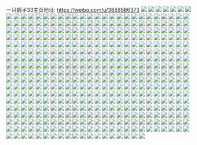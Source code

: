 一只鸽子33主页地址: https://weibo.com/u/3888586373 
![](https://wx4.sinaimg.cn/mw2000/e7c71e85ly1h91etwdc5lj21w42itkjl.jpg) 
![](https://wx4.sinaimg.cn/mw2000/e7c71e85ly1h91etyqx09j22892z0qv6.jpg) 
![](https://wx4.sinaimg.cn/mw2000/e7c71e85ly1h91evaxqwuj22c033z4qt.jpg) 
![](https://wx4.sinaimg.cn/mw2000/e7c71e85ly1h91evcq8mnj226g2wl4qq.jpg) 
![](https://wx4.sinaimg.cn/mw2000/e7c71e85ly1h91evee7buj226r2x0e82.jpg) 
![](https://wx4.sinaimg.cn/mw2000/e7c71e85ly1h91evipwy3j22c0340b2b.jpg) 
![](https://wx4.sinaimg.cn/mw2000/e7c71e85ly1h91evl5w5xj22c0340kjm.jpg) 
![](https://wx4.sinaimg.cn/mw2000/e7c71e85ly1h91etuhrmsj22c0340qv7.jpg) 
![](https://wx4.sinaimg.cn/mw2000/e7c71e85ly1h91evmwcm9j222r2vihdu.jpg) 
![](https://wx4.sinaimg.cn/mw2000/e7c71e85ly1h86qnsp3a5j22c02c0b2a.jpg) 
![](https://wx4.sinaimg.cn/mw2000/e7c71e85ly1h86qnnr2uzj227z27zhdv.jpg) 
![](https://wx4.sinaimg.cn/mw2000/e7c71e85ly1h86qnka8aoj22c02c07wi.jpg) 
![](https://wx4.sinaimg.cn/mw2000/e7c71e85ly1h86qnpl855j22c02c07wi.jpg) 
![](https://wx4.sinaimg.cn/mw2000/e7c71e85ly1h86qnr4500j22c02c0e82.jpg) 
![](https://wx4.sinaimg.cn/mw2000/e7c71e85ly1h86qnim8aej22c02c04qq.jpg) 
![](https://wx4.sinaimg.cn/mw2000/e7c71e85ly1h86qnu7m3kj22c02c0x6p.jpg) 
![](https://wx4.sinaimg.cn/mw2000/e7c71e85ly1h7rthnv4bkj22c0340kjm.jpg) 
![](https://wx4.sinaimg.cn/mw2000/e7c71e85ly1h789nrketij22802yo7wh.jpg) 
![](https://wx4.sinaimg.cn/mw2000/e7c71e85ly1h789nwge8sj22c03401kz.jpg) 
![](https://wx4.sinaimg.cn/mw2000/e7c71e85ly1h789nt4171j22c0340h4w.jpg) 
![](https://wx4.sinaimg.cn/mw2000/e7c71e85ly1h789nuz8iej22c03404qp.jpg) 
![](https://wx4.sinaimg.cn/mw2000/e7c71e85ly1h789nxu71bj21oe28inpd.jpg) 
![](https://wx4.sinaimg.cn/mw2000/e7c71e85ly1h789noengrj226y2x9x6q.jpg) 
![](https://wx4.sinaimg.cn/mw2000/e7c71e85ly1h789orj1u0j22802yonpg.jpg) 
![](https://wx4.sinaimg.cn/mw2000/e7c71e85ly1h789nzeqekj22c03404qr.jpg) 
![](https://wx4.sinaimg.cn/mw2000/e7c71e85ly1h789otamkhj21sc2ds7wi.jpg) 
![](https://wx4.sinaimg.cn/mw2000/e7c71e85ly1h6fqolqbukj21ut2h37wh.jpg) 
![](https://wx4.sinaimg.cn/mw2000/e7c71e85ly1h6fqoir14ij21u02g0x6r.jpg) 
![](https://wx4.sinaimg.cn/mw2000/e7c71e85ly1h6dzwma1xtj224y2ulkci.jpg) 
![](https://wx4.sinaimg.cn/mw2000/e7c71e85ly1h6dzwq9iyxj21v72i3npe.jpg) 
![](https://wx4.sinaimg.cn/mw2000/e7c71e85ly1h6dzwfgq5zj22c0340kjl.jpg) 
![](https://wx4.sinaimg.cn/mw2000/e7c71e85ly1h6dzwu9trej21vq2ibx6q.jpg) 
![](https://wx4.sinaimg.cn/mw2000/e7c71e85ly1h6b7565mw0j222b2ns7wj.jpg) 
![](https://wx4.sinaimg.cn/mw2000/e7c71e85ly1h6b75dehqoj22c0340npd.jpg) 
![](https://wx4.sinaimg.cn/mw2000/e7c71e85ly1h6b7524wnxj221u2ys4db.jpg) 
![](https://wx4.sinaimg.cn/mw2000/e7c71e85ly1h6b77k8bbjj21fu1x5hdt.jpg) 
![](https://wx4.sinaimg.cn/mw2000/e7c71e85ly1h6b77y87nqj228d3051ky.jpg) 
![](https://wx4.sinaimg.cn/mw2000/e7c71e85ly1h6b77ptlnzj224n2s4kjo.jpg) 
![](https://wx4.sinaimg.cn/mw2000/e7c71e85ly1h6b787270ej226j2v5b1i.jpg) 
![](https://wx4.sinaimg.cn/mw2000/e7c71e85ly1h6b7837zg3j225e2o1kjn.jpg) 
![](https://wx4.sinaimg.cn/mw2000/e7c71e85ly1h6b784uwisj221p2pjn93.jpg) 
![](https://wx4.sinaimg.cn/mw2000/e7c71e85ly1h66i4mcd6qj22c03404qs.jpg) 
![](https://wx4.sinaimg.cn/mw2000/e7c71e85ly1h66i4o5pjtj22c033zu0y.jpg) 
![](https://wx4.sinaimg.cn/mw2000/e7c71e85ly1h66i4pznw3j22c033zkjn.jpg) 
![](https://wx4.sinaimg.cn/mw2000/e7c71e85ly1h66i4rpdhxj22c0340qv6.jpg) 
![](https://wx4.sinaimg.cn/mw2000/e7c71e85ly1h66i4t5icfj22c0340tgq.jpg) 
![](https://wx4.sinaimg.cn/mw2000/e7c71e85ly1h66i4uoqzej22ae32vhdu.jpg) 
![](https://wx4.sinaimg.cn/mw2000/e7c71e85ly1h66i4wbl5pj22c03401l0.jpg) 
![](https://wx4.sinaimg.cn/mw2000/e7c71e85ly1h66i4xau8gj226s2x1qv6.jpg) 
![](https://wx4.sinaimg.cn/mw2000/e7c71e85ly1h66i4y902cj22c033zu0y.jpg) 
![](https://wx4.sinaimg.cn/mw2000/e7c71e85ly1h60oz9wupmj22802yox6q.jpg) 
![](https://wx4.sinaimg.cn/mw2000/e7c71e85ly1h60ozqpg3qj22c034018t.jpg) 
![](https://wx4.sinaimg.cn/mw2000/e7c71e85ly1h60p05l8cgj22c034016b.jpg) 
![](https://wx4.sinaimg.cn/mw2000/e7c71e85ly1h5ufeesg68j22c0340u0y.jpg) 
![](https://wx4.sinaimg.cn/mw2000/e7c71e85ly1h5ufeogw8kj22c03407wj.jpg) 
![](https://wx4.sinaimg.cn/mw2000/e7c71e85ly1h5ufeq261yj22c0340b2b.jpg) 
![](https://wx4.sinaimg.cn/mw2000/e7c71e85ly1h5ufere0vij22c0340qv5.jpg) 
![](https://wx4.sinaimg.cn/mw2000/e7c71e85ly1h5ufevhecvj22c0340e84.jpg) 
![](https://wx4.sinaimg.cn/mw2000/e7c71e85ly1h5ufetcepmj22592lr4qq.jpg) 
![](https://wx4.sinaimg.cn/mw2000/e7c71e85ly1h5ufewy6dtj22c03407wi.jpg) 
![](https://wx4.sinaimg.cn/mw2000/e7c71e85ly1h5lngokx4oj22c03404qt.jpg) 
![](https://wx4.sinaimg.cn/mw2000/e7c71e85ly1h5lngtf7xbj22c0340hdx.jpg) 
![](https://wx4.sinaimg.cn/mw2000/e7c71e85ly1h5lnguizpij23402c0hdt.jpg) 
![](https://wx4.sinaimg.cn/mw2000/e7c71e85ly1h5lnh9v1jtj22c03407wl.jpg) 
![](https://wx4.sinaimg.cn/mw2000/e7c71e85ly1h5lngvtbfcj22c03404qr.jpg) 
![](https://wx4.sinaimg.cn/mw2000/e7c71e85ly1h50k5tfbd7j20zk0zkgs2.jpg) 
![](https://wx4.sinaimg.cn/mw2000/e7c71e85ly1h50k5w0yopj20tu0tutda.jpg) 
![](https://wx4.sinaimg.cn/mw2000/e7c71e85ly1h50k5whxh7j20zk1be7en.jpg) 
![](https://wx4.sinaimg.cn/mw2000/e7c71e85ly1h50k5wxqmrj20wi138dpz.jpg) 
![](https://wx4.sinaimg.cn/mw2000/e7c71e85ly1h50k7f5qvrj226u2tunpe.jpg) 
![](https://wx4.sinaimg.cn/mw2000/e7c71e85ly1h50k5xaqiij20zk1be48u.jpg) 
![](https://wx4.sinaimg.cn/mw2000/e7c71e85ly1h4noffefdkj22c0340nph.jpg) 
![](https://wx4.sinaimg.cn/mw2000/e7c71e85ly1h4noeiic57j222e2rokjn.jpg) 
![](https://wx4.sinaimg.cn/mw2000/e7c71e85ly1h4noekieokj225h2r8qv7.jpg) 
![](https://wx4.sinaimg.cn/mw2000/e7c71e85ly1h42ywfydbzj23402c07wj.jpg) 
![](https://wx4.sinaimg.cn/mw2000/e7c71e85ly1h42ywgqjckj20u01hc493.jpg) 
![](https://wx4.sinaimg.cn/mw2000/e7c71e85ly1h3iipw7uk3j20u01hcnfn.jpg) 
![](https://wx4.sinaimg.cn/mw2000/e7c71e85ly1h35xji49mtj225v2y37wk.jpg) 
![](https://wx4.sinaimg.cn/mw2000/e7c71e85ly1h35xq9lvpvj22912wvnpf.jpg) 
![](https://wx4.sinaimg.cn/mw2000/e7c71e85ly1h35xsvmv78j20su16dk0c.jpg) 
![](https://wx4.sinaimg.cn/mw2000/e7c71e85ly1h35xq60i0oj22802yo7wk.jpg) 
![](https://wx4.sinaimg.cn/mw2000/e7c71e85ly1h30ocw4314j20wi1ych39.jpg) 
![](https://wx4.sinaimg.cn/mw2000/e7c71e85ly1h2v6xh5bdkj22802yo1l2.jpg) 
![](https://wx4.sinaimg.cn/mw2000/e7c71e85ly1h2v6zn2vv7j22c03401l3.jpg) 
![](https://wx4.sinaimg.cn/mw2000/e7c71e85ly1h2v71iprnuj22c0340b2e.jpg) 
![](https://wx4.sinaimg.cn/mw2000/e7c71e85ly1h2v72kk2zuj228o340qva.jpg) 
![](https://wx4.sinaimg.cn/mw2000/e7c71e85ly1h2v73oijguj22c0340qva.jpg) 
![](https://wx4.sinaimg.cn/mw2000/e7c71e85ly1h2v73u5evij23402c0npf.jpg) 
![](https://wx4.sinaimg.cn/mw2000/e7c71e85ly1h2parmb0i0j21o0280hdu.jpg) 
![](https://wx4.sinaimg.cn/mw2000/e7c71e85ly1h2cv8jgaj0j22c0340kjp.jpg) 
![](https://wx4.sinaimg.cn/mw2000/e7c71e85ly1h2cv8663j5j222x2v31ky.jpg) 
![](https://wx4.sinaimg.cn/mw2000/e7c71e85ly1h2cv83cn4hj22c03407wk.jpg) 
![](https://wx4.sinaimg.cn/mw2000/e7c71e85ly1h2cv8m8fhzj22c0340b2b.jpg) 
![](https://wx4.sinaimg.cn/mw2000/e7c71e85ly1h2cvme8il7j22c03407wl.jpg) 
![](https://wx4.sinaimg.cn/mw2000/e7c71e85ly1h2cvfx4ovcj22c0340kjn.jpg) 
![](https://wx4.sinaimg.cn/mw2000/e7c71e85ly1h24vdqwonrj216o1kwqv5.jpg) 
![](https://wx4.sinaimg.cn/mw2000/e7c71e85ly1h24vdw92efj226c2whu12.jpg) 
![](https://wx4.sinaimg.cn/mw2000/e7c71e85ly1h24vdom5gxj21s72cme83.jpg) 
![](https://wx4.sinaimg.cn/mw2000/e7c71e85ly1h1m4hp3i7vj20u0140ad7.jpg) 
![](https://wx4.sinaimg.cn/mw2000/e7c71e85ly1h1m4ifnmubj22c0340hdv.jpg) 
![](https://wx4.sinaimg.cn/mw2000/e7c71e85ly1h1d8650a9aj21bs1qce81.jpg) 
![](https://wx4.sinaimg.cn/mw2000/e7c71e85ly1h1d865i8pgj219x1lnb29.jpg) 
![](https://wx4.sinaimg.cn/mw2000/e7c71e85ly1h124f7pvktj22802yox6r.jpg) 
![](https://wx4.sinaimg.cn/mw2000/e7c71e85ly1h124fxwhzej20mi0u0aiw.jpg) 
![](https://wx4.sinaimg.cn/mw2000/e7c71e85ly1h124i1ekqgj20mi0u0agf.jpg) 
![](https://wx4.sinaimg.cn/mw2000/e7c71e85ly1h124eaowjgj22c02c07wi.jpg) 
![](https://wx4.sinaimg.cn/mw2000/e7c71e85ly1h124egceo3j22c0340kjo.jpg) 
![](https://wx4.sinaimg.cn/mw2000/e7c71e85ly1h124exp2vaj22c0300qv7.jpg) 
![](https://wx4.sinaimg.cn/mw2000/e7c71e85ly1h124f2wci8j22c0340u0z.jpg) 
![](https://wx4.sinaimg.cn/mw2000/e7c71e85ly1h124emkadhj22c0340hdw.jpg) 
![](https://wx4.sinaimg.cn/mw2000/e7c71e85ly1h124fyxeodj20u00u07gw.jpg) 
![](https://wx4.sinaimg.cn/mw2000/e7c71e85ly1h124f0aerij23402c0b2c.jpg) 
![](https://wx4.sinaimg.cn/mw2000/e7c71e85ly1h124erqon5j22c0340u0y.jpg) 
![](https://wx4.sinaimg.cn/mw2000/e7c71e85ly1h124j50t7vj20mi0u04fj.jpg) 
![](https://wx4.sinaimg.cn/mw2000/e7c71e85ly1h08ogdfu2sj21zy2kpkjm.jpg) 
![](https://wx4.sinaimg.cn/mw2000/e7c71e85ly1h08ogpsl90j22c03407wj.jpg) 
![](https://wx4.sinaimg.cn/mw2000/e7c71e85ly1h08ogkdxwqj223l2prhdv.jpg) 
![](https://wx4.sinaimg.cn/mw2000/e7c71e85ly1gzvopsd2emj21yi2sib2c.jpg) 
![](https://wx4.sinaimg.cn/mw2000/e7c71e85ly1gzvoqd5iuij22802yo4qt.jpg) 
![](https://wx4.sinaimg.cn/mw2000/e7c71e85ly1gxq128g2hhj22c0340e85.jpg) 
![](https://wx4.sinaimg.cn/mw2000/e7c71e85ly1gxq12bwfm6j22c0340e86.jpg) 
![](https://wx4.sinaimg.cn/mw2000/e7c71e85ly1gxq12kar1hj22c0340u11.jpg) 
![](https://wx4.sinaimg.cn/mw2000/e7c71e85ly1gxq11yajnqj22c0340e86.jpg) 
![](https://wx4.sinaimg.cn/mw2000/e7c71e85ly1gxq1217kizj22c0340kjo.jpg) 
![](https://wx4.sinaimg.cn/mw2000/e7c71e85ly1gxq125oasoj22c0340x6u.jpg) 
![](https://wx4.sinaimg.cn/mw2000/e7c71e85ly1gxq11uhbz0j22c0340u0y.jpg) 
![](https://wx4.sinaimg.cn/mw2000/e7c71e85ly1gwnyfm0goqj22802yonpf.jpg) 
![](https://wx4.sinaimg.cn/mw2000/e7c71e85ly1gwnygamz02j22802yoqv7.jpg) 
![](https://wx4.sinaimg.cn/mw2000/e7c71e85ly1gwny9ldg2ej22c0340kjm.jpg) 
![](https://wx4.sinaimg.cn/mw2000/e7c71e85ly1gwny9s54drj22c0340qv6.jpg) 
![](https://wx4.sinaimg.cn/mw2000/e7c71e85ly1gwny9uctzoj20uk0ukn7d.jpg) 
![](https://wx4.sinaimg.cn/mw2000/e7c71e85ly1gwny9whoa1j20ui0ui7e6.jpg) 
![](https://wx4.sinaimg.cn/mw2000/e7c71e85ly1gwnyidggn3j22c03401kz.jpg) 
![](https://wx4.sinaimg.cn/mw2000/e7c71e85ly1gwnybcs37sj20u01fa1dr.jpg) 
![](https://wx4.sinaimg.cn/mw2000/e7c71e85ly1gwnyiehjcnj20zk0zk7ec.jpg) 
![](https://wx4.sinaimg.cn/mw2000/004fa6X3ly1gvqkb1islnj60u018w13n02.jpg) 
![](https://wx4.sinaimg.cn/mw2000/004fa6X3ly1gvqkb2l2ldj60u018wtj502.jpg) 
![](https://wx4.sinaimg.cn/mw2000/e7c71e85ly1gpcf8qfvafj21ho1zkkjq.jpg) 
![](https://wx4.sinaimg.cn/mw2000/e7c71e85ly1gpcf8zxt5uj21ho1zkhdy.jpg) 
![](https://wx4.sinaimg.cn/mw2000/e7c71e85ly1gpcf9aqut0j21ho1zke86.jpg) 
![](https://wx4.sinaimg.cn/mw2000/e7c71e85ly1gpcf9oy8zwj21ho1zkx6u.jpg) 
![](https://wx4.sinaimg.cn/mw2000/e7c71e85ly1gn3t8jrx2tj21ho1zke85.jpg) 
![](https://wx4.sinaimg.cn/mw2000/e7c71e85ly1gmwsc1deraj21ho1zke86.jpg) 
![](https://wx4.sinaimg.cn/mw2000/e7c71e85ly1gmwsimzufrj22c02c0ngs.jpg) 
![](https://wx4.sinaimg.cn/mw2000/e7c71e85ly1gmwsiogyfhj22c02c01kx.jpg) 
![](https://wx4.sinaimg.cn/mw2000/e7c71e85ly1gmwsipt78lj20ug14dqi2.jpg) 
![](https://wx4.sinaimg.cn/mw2000/e7c71e85ly1gmwsiqcybdj20zk1bf144.jpg) 
![](https://wx4.sinaimg.cn/mw2000/e7c71e85ly1gmwsiruizhj22c0340kjl.jpg) 
![](https://wx4.sinaimg.cn/mw2000/e7c71e85ly1gmwsjfsx4tj22c0340x6r.jpg) 
![](https://wx4.sinaimg.cn/mw2000/e7c71e85ly1gmwsjj9c8gj22c03407wi.jpg) 
![](https://wx4.sinaimg.cn/mw2000/e7c71e85ly1gmwsjmd1itj21ho1zkb2d.jpg) 
![](https://wx4.sinaimg.cn/mw2000/e7c71e85ly1gmhjuwgu6tj21hn1zkb2d.jpg) 
![](https://wx4.sinaimg.cn/mw2000/e7c71e85ly1gmhjuv6ljij21ho1zke85.jpg) 
![](https://wx4.sinaimg.cn/mw2000/e7c71e85ly1gmhjut4genj21hn1zkx6t.jpg) 
![](https://wx4.sinaimg.cn/mw2000/e7c71e85ly1gmhjuxu4a1j21hn1zku10.jpg) 
![](https://wx4.sinaimg.cn/mw2000/e7c71e85ly1gmhjwd5p8zj22c0340kjm.jpg) 
![](https://wx4.sinaimg.cn/mw2000/e7c71e85ly1gmhjyp9b69j21be1vbb2d.jpg) 
![](https://wx4.sinaimg.cn/mw2000/e7c71e85ly1gm7up8vhtwj21ho1zkkjp.jpg) 
![](https://wx4.sinaimg.cn/mw2000/e7c71e85ly1gm7upb3gckj22c0340npd.jpg) 
![](https://wx4.sinaimg.cn/mw2000/e7c71e85ly1gm4q13zq88j22802yoe84.jpg) 
![](https://wx4.sinaimg.cn/mw2000/e7c71e85ly1gm020jj5fxj21zk1zkhdx.jpg) 
![](https://wx4.sinaimg.cn/mw2000/e7c71e85ly1gm020mcf19j21zk1zikjp.jpg) 
![](https://wx4.sinaimg.cn/mw2000/e7c71e85gy1gk7g2ep8vuj21ho1zk7wm.jpg) 
![](https://wx4.sinaimg.cn/mw2000/e7c71e85gy1gk7g2aa89bj23402c0kjm.jpg) 
![](https://wx4.sinaimg.cn/mw2000/e7c71e85gy1gk7g2qjyqkj21hn1zkx6s.jpg) 
![](https://wx4.sinaimg.cn/mw2000/e7c71e85gy1gk7g3fifukj22c03407wj.jpg) 
![](https://wx4.sinaimg.cn/mw2000/e7c71e85gy1gk7g2vno1fj22802yohdx.jpg) 
![](https://wx4.sinaimg.cn/mw2000/e7c71e85gy1gk7g3wdznxj22c0340qv5.jpg) 
![](https://wx4.sinaimg.cn/mw2000/e7c71e85ly1gjefjozccrj22c0340qv6.jpg) 
![](https://wx4.sinaimg.cn/mw2000/e7c71e85ly1gjefjirr4tj22c0340u0y.jpg) 
![](https://wx4.sinaimg.cn/mw2000/e7c71e85ly1gjefjqf1xtj224s2ue7wi.jpg) 
![](https://wx4.sinaimg.cn/mw2000/e7c71e85ly1gjefjmnmwej22c0340hdu.jpg) 
![](https://wx4.sinaimg.cn/mw2000/e7c71e85ly1gjefjl2nmpj22c0340npf.jpg) 
![](https://wx4.sinaimg.cn/mw2000/e7c71e85ly1gjefmd7xhqj22642w6npd.jpg) 
![](https://wx4.sinaimg.cn/mw2000/e7c71e85ly1gjdr6kx6l9j21zu2ns4qt.jpg) 
![](https://wx4.sinaimg.cn/mw2000/e7c71e85ly1gjdr70ldjvj21y52k47wk.jpg) 
![](https://wx4.sinaimg.cn/mw2000/e7c71e85ly1gihbyugqi0j21s02dcqv5.jpg) 
![](https://wx4.sinaimg.cn/mw2000/e7c71e85ly1gihbyr2gn2j22c031gnpg.jpg) 
![](https://wx4.sinaimg.cn/mw2000/e7c71e85ly1gihbytgw77j21ki23chdt.jpg) 
![](https://wx4.sinaimg.cn/mw2000/e7c71e85ly1gihbyxaqwmj22c02c0e82.jpg) 
![](https://wx4.sinaimg.cn/mw2000/e7c71e85ly1gihbz0kqjrj22c02c07wj.jpg) 
![](https://wx4.sinaimg.cn/mw2000/e7c71e85ly1gihbyp00rpj21s02dcnpd.jpg) 
![](https://wx4.sinaimg.cn/mw2000/e7c71e85ly1gihbyny49yj216o1ku4qp.jpg) 
![](https://wx4.sinaimg.cn/mw2000/e7c71e85ly1gihbyvx0nyj21s02dcqv6.jpg) 
![](https://wx4.sinaimg.cn/mw2000/e7c71e85ly1gihbymq8gtj21s02dcu0x.jpg) 
![](https://wx4.sinaimg.cn/mw2000/e7c71e85ly1ghxjkg13clj22802yob2d.jpg) 
![](https://wx4.sinaimg.cn/mw2000/e7c71e85ly1ghxjkkj4p0j22802you11.jpg) 
![](https://wx4.sinaimg.cn/mw2000/e7c71e85ly1ghqdge14g3j20u00u07wh.jpg) 
![](https://wx4.sinaimg.cn/mw2000/e7c71e85ly1ghqdhvwxb4j21f51ms1kx.jpg) 
![](https://wx4.sinaimg.cn/mw2000/e7c71e85ly1ghqdfzyulsj20mi0miaw6.jpg) 
![](https://wx4.sinaimg.cn/mw2000/e7c71e85ly1ghqdgmj7wfj20mi0mindq.jpg) 
![](https://wx4.sinaimg.cn/mw2000/e7c71e85ly1ghqdgtdeggj20mi0mi4gn.jpg) 
![](https://wx4.sinaimg.cn/mw2000/e7c71e85ly1ghqdh55rxlj20mi0u07t0.jpg) 
![](https://wx4.sinaimg.cn/mw2000/e7c71e85ly1gh07vvs0lvj21s02dcnpe.jpg) 
![](https://wx4.sinaimg.cn/mw2000/e7c71e85ly1gh07w22d2yj22c03407wi.jpg) 
![](https://wx4.sinaimg.cn/mw2000/e7c71e85ly1gh07vxw4wxj21s02dce83.jpg) 
![](https://wx4.sinaimg.cn/mw2000/e7c71e85ly1gh07vt4sssj216o1kuu0x.jpg) 
![](https://wx4.sinaimg.cn/mw2000/e7c71e85ly1gh07vzzvcbj21s02dcx6q.jpg) 
![](https://wx4.sinaimg.cn/mw2000/e7c71e85ly1gh07y3m717j23402c0kjl.jpg) 
![](https://wx4.sinaimg.cn/mw2000/e7c71e85ly1ggyznh7b9wj20u01407am.jpg) 
![](https://wx4.sinaimg.cn/mw2000/e7c71e85ly1ggyzo7r06sj23402c0b2c.jpg) 
![](https://wx4.sinaimg.cn/mw2000/e7c71e85ly1ggyzoxn4n1j21s02dcx6p.jpg) 
![](https://wx4.sinaimg.cn/mw2000/e7c71e85ly1ggyzp6um7aj216o1kukjl.jpg) 
![](https://wx4.sinaimg.cn/mw2000/e7c71e85ly1ggyzpbmw12j20v90pagv3.jpg) 
![](https://wx4.sinaimg.cn/mw2000/e7c71e85ly1ggyzomwov5j22dc1s0kjl.jpg) 
![](https://wx4.sinaimg.cn/mw2000/e7c71e85ly1ggyzpkx320j216o1ku7wh.jpg) 
![](https://wx4.sinaimg.cn/mw2000/e7c71e85ly1ggyzpz2aegj21s02dc7wh.jpg) 
![](https://wx4.sinaimg.cn/mw2000/e7c71e85ly1ggyzq24asaj20th0zkjzp.jpg) 
![](https://wx4.sinaimg.cn/mw2000/e7c71e85ly1ggyznf0mqyj20v90oh0ye.jpg) 
![](https://wx4.sinaimg.cn/mw2000/e7c71e85ly1gfz04dpky2j22802yohdw.jpg) 
![](https://wx4.sinaimg.cn/mw2000/e7c71e85ly1gfn7cevuywj22c03407wj.jpg) 
![](https://wx4.sinaimg.cn/mw2000/e7c71e85ly1gfn7cw89wmj22bc3344qs.jpg) 
![](https://wx4.sinaimg.cn/mw2000/e7c71e85ly1gfn7d7zvdrj22c03404qs.jpg) 
![](https://wx4.sinaimg.cn/mw2000/e7c71e85ly1gfn7cp09avj22yo280kjp.jpg) 
![](https://wx4.sinaimg.cn/mw2000/e7c71e85ly1gfn7d0ucemj22bc3347wi.jpg) 
![](https://wx4.sinaimg.cn/mw2000/e7c71e85ly1gfn7deqg0tj22c0340kjn.jpg) 
![](https://wx4.sinaimg.cn/mw2000/e7c71e85ly1gfn7dl72d0j22c02c07wj.jpg) 
![](https://wx4.sinaimg.cn/mw2000/e7c71e85ly1gfn7drlxbpj229v29v4qq.jpg) 
![](https://wx4.sinaimg.cn/mw2000/e7c71e85ly1gfn7e2vokij22c0340e85.jpg) 
![](https://wx4.sinaimg.cn/mw2000/e7c71e85ly1gfn7e6bqirj22c0340qv5.jpg) 
![](https://wx4.sinaimg.cn/mw2000/e7c71e85gy1gfjruxsrehj22c0340npg.jpg) 
![](https://wx4.sinaimg.cn/mw2000/e7c71e85gy1gfjrwl12ubj20v80tnwqj.jpg) 
![](https://wx4.sinaimg.cn/mw2000/e7c71e85gy1gfjrwwyqv1j23402c0kjn.jpg) 
![](https://wx4.sinaimg.cn/mw2000/e7c71e85gy1gfjrv5km3xj216o1ku7wi.jpg) 
![](https://wx4.sinaimg.cn/mw2000/e7c71e85gy1gfjrxof1avj22c03401kz.jpg) 
![](https://wx4.sinaimg.cn/mw2000/e7c71e85gy1gfjrw7lal8j22c03401kz.jpg) 
![](https://wx4.sinaimg.cn/mw2000/e7c71e85gy1gfjrv1eab1j21zp2lwx6p.jpg) 
![](https://wx4.sinaimg.cn/mw2000/e7c71e85gy1gfjrvenzk8j231226ghdx.jpg) 
![](https://wx4.sinaimg.cn/mw2000/e7c71e85gy1gfjrwhspa0j22c0340hdx.jpg) 
![](https://wx4.sinaimg.cn/mw2000/e7c71e85gy1gfjrwqtwybj22782k0b2b.jpg) 
![](https://wx4.sinaimg.cn/mw2000/e7c71e85gy1gfjrws7581j20v80m8n8d.jpg) 
![](https://wx4.sinaimg.cn/mw2000/e7c71e85gy1gfjrx89ovhj23402c04qq.jpg) 
![](https://wx4.sinaimg.cn/mw2000/e7c71e85gy1gfir39hcktj216o1kub29.jpg) 
![](https://wx4.sinaimg.cn/mw2000/e7c71e85gy1gfir3z4h3kj22c0340qv9.jpg) 
![](https://wx4.sinaimg.cn/mw2000/e7c71e85gy1gfir41h0uvj216o1kunpd.jpg) 
![](https://wx4.sinaimg.cn/mw2000/e7c71e85gy1gfir59pm7ej23402c0e86.jpg) 
![](https://wx4.sinaimg.cn/mw2000/e7c71e85gy1gfir458cpmj22802yo7wk.jpg) 
![](https://wx4.sinaimg.cn/mw2000/e7c71e85gy1gfir42pbe2j21o01o0b29.jpg) 
![](https://wx4.sinaimg.cn/mw2000/e7c71e85gy1gfir35oqihj22c0340hdu.jpg) 
![](https://wx4.sinaimg.cn/mw2000/e7c71e85gy1gfir4dv0uzj22bc3347wi.jpg) 
![](https://wx4.sinaimg.cn/mw2000/e7c71e85gy1gfir5oo6t4j22482tmnpe.jpg) 
![](https://wx4.sinaimg.cn/mw2000/e7c71e85gy1gfir4vewz5j22c0340x6s.jpg) 
![](https://wx4.sinaimg.cn/mw2000/e7c71e85ly1gfc22litu0j22da28ghdu.jpg) 
![](https://wx4.sinaimg.cn/mw2000/e7c71e85ly1gfc22r0kdqj22c02c07wi.jpg) 
![](https://wx4.sinaimg.cn/mw2000/e7c71e85ly1gfc22pvyqpj22c0340u0z.jpg) 
![](https://wx4.sinaimg.cn/mw2000/e7c71e85ly1gf1dweisx9j22c02c0e82.jpg) 
![](https://wx4.sinaimg.cn/mw2000/e7c71e85ly1gf1eavfxs9j22c0340e83.jpg) 
![](https://wx4.sinaimg.cn/mw2000/e7c71e85ly1gf1ebyyykqj22a82a87wj.jpg) 
![](https://wx4.sinaimg.cn/mw2000/e7c71e85ly1gf1e2pyu4fj23402c0kjl.jpg) 
![](https://wx4.sinaimg.cn/mw2000/e7c71e85ly1gf1dwczbezj22c02c07wj.jpg) 
![](https://wx4.sinaimg.cn/mw2000/e7c71e85ly1gf1e2ljopyj23402c0dn6.jpg) 
![](https://wx4.sinaimg.cn/mw2000/e7c71e85ly1gej4afmrw6j20rs15oaxl.jpg) 
![](https://wx4.sinaimg.cn/mw2000/e7c71e85ly1gej4arufhsj22yo280nps.jpg) 
![](https://wx4.sinaimg.cn/mw2000/e7c71e85ly1gej4ae682aj20rs15d1kx.jpg) 
![](https://wx4.sinaimg.cn/mw2000/e7c71e85ly1gej4b31ajlj22yo280qvi.jpg) 
![](https://wx4.sinaimg.cn/mw2000/e7c71e85ly1gej4agv42jj20rs15o1kx.jpg) 
![](https://wx4.sinaimg.cn/mw2000/e7c71e85ly1gej4b5lkdej23402c01ky.jpg) 
![](https://wx4.sinaimg.cn/mw2000/e7c71e85ly1ge8cyh1nlfj22yo2804qt.jpg) 
![](https://wx4.sinaimg.cn/mw2000/e7c71e85ly1ge8cykzcdtj22c0340b2b.jpg) 
![](https://wx4.sinaimg.cn/mw2000/e7c71e85ly1ge8cyyc47wj22hs23ke82.jpg) 
![](https://wx4.sinaimg.cn/mw2000/e7c71e85ly1ge8cynj3jaj22ui29xkjs.jpg) 
![](https://wx4.sinaimg.cn/mw2000/e7c71e85ly1ge8cyp9ojxj23402c0x6r.jpg) 
![](https://wx4.sinaimg.cn/mw2000/e7c71e85ly1ge8cyezjp4j22tb25sx6v.jpg) 
![](https://wx4.sinaimg.cn/mw2000/e7c71e85ly1gdz6pt0l8uj22c02um4qt.jpg) 
![](https://wx4.sinaimg.cn/mw2000/e7c71e85ly1gdz6phw2yhj23402c0qv8.jpg) 
![](https://wx4.sinaimg.cn/mw2000/e7c71e85ly1gdz6qp1jucj22893407wj.jpg) 
![](https://wx4.sinaimg.cn/mw2000/e7c71e85ly1gdz6pvw6djj22ar2eyu0s.jpg) 
![](https://wx4.sinaimg.cn/mw2000/e7c71e85ly1gdz6q91b93j22yo2807wl.jpg) 
![](https://wx4.sinaimg.cn/mw2000/e7c71e85ly1gdz6pz7leuj225a25ahdt.jpg) 
![](https://wx4.sinaimg.cn/mw2000/e7c71e85ly1gdz6qedgfhj223a29hb29.jpg) 
![](https://wx4.sinaimg.cn/mw2000/e7c71e85ly1gdz6qcdgt6j22c02jpnpd.jpg) 
![](https://wx4.sinaimg.cn/mw2000/e7c71e85ly1gdz6qigdbyj225e2f9e82.jpg) 
![](https://wx4.sinaimg.cn/mw2000/e7c71e85ly1gdvz03rmcxj20v90um7m1.jpg) 
![](https://wx4.sinaimg.cn/mw2000/e7c71e85ly1gdvz04tolcj216o1kuqv5.jpg) 
![](https://wx4.sinaimg.cn/mw2000/e7c71e85ly1gdvz05b5kqj20v90utdxe.jpg) 
![](https://wx4.sinaimg.cn/mw2000/e7c71e85ly1gdkgcrakdjj22221hjx6p.jpg) 
![](https://wx4.sinaimg.cn/mw2000/e7c71e85ly1gdkgcjdowdj22kh1tjkjl.jpg) 
![](https://wx4.sinaimg.cn/mw2000/e7c71e85ly1gdd7bcxyujj22wr26k1l0.jpg) 
![](https://wx4.sinaimg.cn/mw2000/e7c71e85ly1gdd7bjbvgcj22yo280qvk.jpg) 
![](https://wx4.sinaimg.cn/mw2000/e7c71e85ly1gdd7beyqytj22wt26lqv7.jpg) 
![](https://wx4.sinaimg.cn/mw2000/e7c71e85ly1gdd7bnxeb0j22yo2807wx.jpg) 
![](https://wx4.sinaimg.cn/mw2000/e7c71e85ly1gd9xm10h7fj216o1ku7wh.jpg) 
![](https://wx4.sinaimg.cn/mw2000/e7c71e85ly1gd2tbdi1stj22c03404qr.jpg) 
![](https://wx4.sinaimg.cn/mw2000/e7c71e85ly1gd2tbo8w4ij22c0340npf.jpg) 
![](https://wx4.sinaimg.cn/mw2000/e7c71e85ly1gd2tb5xz7vj22c0340e87.jpg) 
![](https://wx4.sinaimg.cn/mw2000/e7c71e85ly1gd2tba5iq3j22c03407wk.jpg) 
![](https://wx4.sinaimg.cn/mw2000/e7c71e85ly1gc6gaywwcxj22c0340qv5.jpg) 
![](https://wx4.sinaimg.cn/mw2000/e7c71e85ly1gc6gb18034j22c0340qv5.jpg) 
![](https://wx4.sinaimg.cn/mw2000/e7c71e85ly1gburwbx5xej22yo280nph.jpg) 
![](https://wx4.sinaimg.cn/mw2000/e7c71e85ly1gburvxksiaj22yo280kjp.jpg) 
![](https://wx4.sinaimg.cn/mw2000/e7c71e85ly1gbhtpw582nj229x229qv6.jpg) 
![](https://wx4.sinaimg.cn/mw2000/e7c71e85ly1gbhtpxore2j22c0340qv6.jpg) 
![](https://wx4.sinaimg.cn/mw2000/e7c71e85ly1gbcbtg0osej22c0340npd.jpg) 
![](https://wx4.sinaimg.cn/mw2000/e7c71e85ly1gb8yyvfn0dj22c0340x6q.jpg) 
![](https://wx4.sinaimg.cn/mw2000/e7c71e85ly1gb8yytibmtj22c03401kz.jpg) 
![](https://wx4.sinaimg.cn/mw2000/e7c71e85ly1gaft4613nyj22yo280qv9.jpg) 
![](https://wx4.sinaimg.cn/mw2000/e7c71e85ly1gaft47pjl9j22yo280nph.jpg) 
![](https://wx4.sinaimg.cn/mw2000/e7c71e85ly1ga8nv370pzj22802yo7wl.jpg) 
![](https://wx4.sinaimg.cn/mw2000/e7c71e85ly1ga8nvahmixj22r52801l0.jpg) 
![](https://wx4.sinaimg.cn/mw2000/e7c71e85ly1g9yqisbk3zj20zn0zkhdt.jpg) 
![](https://wx4.sinaimg.cn/mw2000/e7c71e85ly1g9yqjrozd8j20zn0zkkjl.jpg) 
![](https://wx4.sinaimg.cn/mw2000/e7c71e85ly1g9qshxhx5jj22c03407wi.jpg) 
![](https://wx4.sinaimg.cn/mw2000/e7c71e85ly1g9qsi7cknrj22c03407wi.jpg) 
![](https://wx4.sinaimg.cn/mw2000/e7c71e85ly1g9pebc6hczj23402c0qv6.jpg) 
![](https://wx4.sinaimg.cn/mw2000/e7c71e85ly1g9pebafgknj23402c0kjm.jpg) 
![](https://wx4.sinaimg.cn/mw2000/e7c71e85ly1g9gc18cngfj22ds1scx6p.jpg) 
![](https://wx4.sinaimg.cn/mw2000/e7c71e85ly1g9gc1jxsdfj22a61scu0x.jpg) 
![](https://wx4.sinaimg.cn/mw2000/e7c71e85ly1g97xz8duh0j23402c01kz.jpg) 
![](https://wx4.sinaimg.cn/mw2000/e7c71e85ly1g97xzxdscuj22yo1o07wk.jpg) 
![](https://wx4.sinaimg.cn/mw2000/e7c71e85ly1g97xzalow0j20u00u0e81.jpg) 
![](https://wx4.sinaimg.cn/mw2000/e7c71e85ly1g97xzr6r02j22802801l1.jpg) 
![](https://wx4.sinaimg.cn/mw2000/e7c71e85ly1g97xzj3934j21ho1zk1l2.jpg) 
![](https://wx4.sinaimg.cn/mw2000/e7c71e85ly1g97y06snvjj22yo2bau11.jpg) 
![](https://wx4.sinaimg.cn/mw2000/e7c71e85ly1g8szxyel1hj22c03401ky.jpg) 
![](https://wx4.sinaimg.cn/mw2000/e7c71e85ly1g8szxpvnhvj20sg0sgn18.jpg) 
![](https://wx4.sinaimg.cn/mw2000/e7c71e85ly1g8szz2gfiej22c0340u0x.jpg) 
![](https://wx4.sinaimg.cn/mw2000/e7c71e85ly1g80csgfynvj20s00s0qqp.jpg) 
![](https://wx4.sinaimg.cn/mw2000/e7c71e85ly1g80crz9rv4j22c02c0b29.jpg) 
![](https://wx4.sinaimg.cn/mw2000/e7c71e85ly1g80cs8012dj20u00u04qp.jpg) 
![](https://wx4.sinaimg.cn/mw2000/e7c71e85ly1g7hxnfo4sgj22c0340npd.jpg) 
![](https://wx4.sinaimg.cn/mw2000/e7c71e85ly1g7hxpd95vdj22c02c0trk.jpg) 
![](https://wx4.sinaimg.cn/mw2000/e7c71e85ly1g7hxnsl0gyj22c0340qv5.jpg) 
![](https://wx4.sinaimg.cn/mw2000/e7c71e85ly1g7hxoc9f65j22c02c0u0y.jpg) 
![](https://wx4.sinaimg.cn/mw2000/e7c71e85ly1g7hxp7n0inj22yo281npg.jpg) 
![](https://wx4.sinaimg.cn/mw2000/e7c71e85ly1g7hxplice1j22c02c0qnd.jpg) 
![](https://wx4.sinaimg.cn/mw2000/e7c71e85ly1g76xyevxpvj2223223kjl.jpg) 
![](https://wx4.sinaimg.cn/mw2000/e7c71e85ly1g76xybteg3j20jb0jbk38.jpg) 
![](https://wx4.sinaimg.cn/mw2000/e7c71e85ly1g76xy97fzej20u00u0te1.jpg) 
![](https://wx4.sinaimg.cn/mw2000/e7c71e85ly1g76xya1sdmj20m80m842f.jpg) 
![](https://wx4.sinaimg.cn/mw2000/e7c71e85ly1g76xzmmb9oj20tz0tzn9t.jpg) 
![](https://wx4.sinaimg.cn/mw2000/e7c71e85ly1g76xyfg13xj20m80gomyy.jpg) 
![](https://wx4.sinaimg.cn/mw2000/e7c71e85ly1g76xyh5jwcj20su0xaae2.jpg) 
![](https://wx4.sinaimg.cn/mw2000/e7c71e85ly1g76xy88fb8j20rk0rktre.jpg) 
![](https://wx4.sinaimg.cn/mw2000/e7c71e85ly1g76xyaig68j20u00u0qbr.jpg) 
![](https://wx4.sinaimg.cn/mw2000/e7c71e85ly1g66zmhjsukj21w92q0b2b.jpg) 
![](https://wx4.sinaimg.cn/mw2000/e7c71e85ly1g66zn99h8oj20u0126b29.jpg) 
![](https://wx4.sinaimg.cn/mw2000/e7c71e85ly1g4291qb209j218i1pbb2b.jpg) 
![](https://wx4.sinaimg.cn/mw2000/e7c71e85ly1g4291p0yxpj214v14vh1o.jpg) 
![](https://wx4.sinaimg.cn/mw2000/e7c71e85ly1g4291voekcj21cc1sgu0z.jpg) 
![](https://wx4.sinaimg.cn/mw2000/e7c71e85ly1g4291sbvb2j21cg1sg1l0.jpg) 
![](https://wx4.sinaimg.cn/mw2000/e7c71e85ly1g3rrf8oarcj21sg2dre81.jpg) 
![](https://wx4.sinaimg.cn/mw2000/e7c71e85ly1g3rrf6ldklj21sg2cghdt.jpg) 
![](https://wx4.sinaimg.cn/mw2000/e7c71e85ly1g3f4c715maj22c02c0u0x.jpg) 
![](https://wx4.sinaimg.cn/mw2000/e7c71e85ly1g3f4cadfwzj22c02c0u0x.jpg) 
![](https://wx4.sinaimg.cn/mw2000/e7c71e85ly1g3f4ccdbe7j23402c0kiz.jpg) 
![](https://wx4.sinaimg.cn/mw2000/e7c71e85ly1g3f4cexqxsj22c02c0aqw.jpg) 
![](https://wx4.sinaimg.cn/mw2000/e7c71e85ly1g3f4cmh6k2j22c0340x6r.jpg) 
![](https://wx4.sinaimg.cn/mw2000/e7c71e85ly1g3f4chejkwj23402c0npd.jpg) 
![](https://wx4.sinaimg.cn/mw2000/e7c71e85ly1g3f4c07jp8j21400u042c.jpg) 
![](https://wx4.sinaimg.cn/mw2000/e7c71e85ly1g3f4d6kisnj23402c07wi.jpg) 
![](https://wx4.sinaimg.cn/mw2000/e7c71e85ly1g3f4ddippbj23402c0kjl.jpg) 
![](https://wx4.sinaimg.cn/mw2000/e7c71e85ly1g3dmrdi81jj23402c0x6t.jpg) 
![](https://wx4.sinaimg.cn/mw2000/e7c71e85ly1g3dmqd2d0uj233y2fpx6r.jpg) 
![](https://wx4.sinaimg.cn/mw2000/e7c71e85ly1g3dmw70x74j23402c0npg.jpg) 
![](https://wx4.sinaimg.cn/mw2000/e7c71e85ly1g3dmwdhlenj22a72a77wk.jpg) 
![](https://wx4.sinaimg.cn/mw2000/e7c71e85ly1g2myunedvyj20v90poaxr.jpg) 
![](https://wx4.sinaimg.cn/mw2000/e7c71e85ly1g2myv9u56oj22c02c0kjm.jpg) 
![](https://wx4.sinaimg.cn/mw2000/e7c71e85ly1g2myvbe0dbj22c02c0qv6.jpg) 
![](https://wx4.sinaimg.cn/mw2000/e7c71e85ly1g2myvdteenj23402c0qv9.jpg) 
![](https://wx4.sinaimg.cn/mw2000/e7c71e85ly1g2mywc1uy7j23402c01l3.jpg) 
![](https://wx4.sinaimg.cn/mw2000/e7c71e85ly1g2myyj8upij22c02c01l2.jpg) 
![](https://wx4.sinaimg.cn/mw2000/e7c71e85ly1g2myxje4lnj22c02c0hdv.jpg) 
![](https://wx4.sinaimg.cn/mw2000/e7c71e85ly1g2myycc11pj227u1o0hdu.jpg) 
![](https://wx4.sinaimg.cn/mw2000/e7c71e85ly1g2myyohdhfj22c02c0npg.jpg) 
![](https://wx4.sinaimg.cn/mw2000/e7c71e85ly1g2jqu58krnj21cg1sgqv7.jpg) 
![](https://wx4.sinaimg.cn/mw2000/e7c71e85ly1g2jqu7retnj21cg1sgnpf.jpg) 
![](https://wx4.sinaimg.cn/mw2000/e7c71e85ly1g2f0qk9aqrj21sg1sg7wm.jpg) 
![](https://wx4.sinaimg.cn/mw2000/e7c71e85ly1g2f0qlmwqzj21sg1cghdv.jpg) 
![](https://wx4.sinaimg.cn/mw2000/e7c71e85ly1g2f0qnbjgij21o01o0x6u.jpg) 
![](https://wx4.sinaimg.cn/mw2000/e7c71e85ly1g2f0qnzzblj23402c04qp.jpg) 
![](https://wx4.sinaimg.cn/mw2000/e7c71e85ly1fyieh5g9flj21400u0aiq.jpg) 
![](https://wx4.sinaimg.cn/mw2000/e7c71e85ly1fxv60nu0qej21bb0zkb2a.jpg) 
![](https://wx4.sinaimg.cn/mw2000/e7c71e85ly1fxv610pfg0j21bb0zkb2a.jpg) 
![](https://wx4.sinaimg.cn/mw2000/e7c71e85gy1fvtatvrek0j21cc1sgqvd.jpg) 
![](https://wx4.sinaimg.cn/mw2000/e7c71e85gy1fvtau0lgfbj21cc1su7wo.jpg) 
![](https://wx4.sinaimg.cn/mw2000/e7c71e85gy1fvtatpbiqcj20kw0ve1kx.jpg) 
![](https://wx4.sinaimg.cn/mw2000/e7c71e85gy1fvtau42x5rj21cc1cc1l1.jpg) 
![](https://wx4.sinaimg.cn/mw2000/e7c71e85gy1fvtauc6je0j21cc1sy7wk.jpg) 
![](https://wx4.sinaimg.cn/mw2000/e7c71e85gy1fvtau8ka68j21cc1ccu11.jpg) 
![](https://wx4.sinaimg.cn/mw2000/e7c71e85gy1fvtauf8u8ej21cc1sg1l0.jpg) 
![](https://wx4.sinaimg.cn/mw2000/e7c71e85gy1fvtaumuuipj21cc1ccnpg.jpg) 
![](https://wx4.sinaimg.cn/mw2000/e7c71e85gy1fvtauioa2jj21cc1snqv7.jpg) 
![](https://wx4.sinaimg.cn/mw2000/e7c71e85ly1fvb8mf0kcaj22ds1sgx6u.jpg) 
![](https://wx4.sinaimg.cn/mw2000/e7c71e85ly1fvb8lnv01sj21sg2dskjr.jpg) 
![](https://wx4.sinaimg.cn/mw2000/e7c71e85ly1fvb8mmbf78j22ds1sgx6u.jpg) 
![](https://wx4.sinaimg.cn/mw2000/e7c71e85ly1fv2inqxotnj20rs15oe31.jpg) 
![](https://wx4.sinaimg.cn/mw2000/e7c71e85ly1fv2invizhcj20rs15o1kx.jpg) 
![](https://wx4.sinaimg.cn/mw2000/e7c71e85ly1fv2inz0kzsj20rs15o1kx.jpg) 
![](https://wx4.sinaimg.cn/mw2000/e7c71e85ly1fv2io1br6sj20rs15ox10.jpg) 
![](https://wx4.sinaimg.cn/mw2000/e7c71e85ly1ftkef5bbt2j21sg1cfkjo.jpg) 
![](https://wx4.sinaimg.cn/mw2000/e7c71e85ly1ftkef7a8gwj21sg2ds1l1.jpg) 
![](https://wx4.sinaimg.cn/mw2000/e7c71e85ly1ftkehxwfcxj20v80nyb29.jpg) 
![](https://wx4.sinaimg.cn/mw2000/e7c71e85ly1ftkefboi1xj22ds1sd7wh.jpg) 
![](https://wx4.sinaimg.cn/mw2000/e7c71e85ly1ftkefeevqlj20rp1sg7wi.jpg) 
![](https://wx4.sinaimg.cn/mw2000/e7c71e85ly1ftkefibixlj21sg1cfnpf.jpg) 
![](https://wx4.sinaimg.cn/mw2000/e7c71e85ly1fti0y4yn1mj21sg1sgu15.jpg) 
![](https://wx4.sinaimg.cn/mw2000/e7c71e85ly1fti0xy9f7bj20qo0qo12d.jpg) 
![](https://wx4.sinaimg.cn/mw2000/e7c71e85ly1frfwffycwyj20y60poqab.jpg) 
![](https://wx4.sinaimg.cn/mw2000/e7c71e85ly1frfwfh2vkwj22c02c0ajq.jpg) 
![](https://wx4.sinaimg.cn/mw2000/e7c71e85ly1frgf8gwq82j21sg1cf4qs.jpg) 
![](https://wx4.sinaimg.cn/mw2000/e7c71e85ly1frgf8sy1h4j21sg1cfb2c.jpg) 
![](https://wx4.sinaimg.cn/mw2000/e7c71e85gy1fraitohwzhj21sg1sgx6r.jpg) 
![](https://wx4.sinaimg.cn/mw2000/e7c71e85gy1fraitv69y5j21sg1sg4qs.jpg) 
![](https://wx4.sinaimg.cn/mw2000/e7c71e85gy1fr9w6mcj1dj23402c0b2a.jpg) 
![](https://wx4.sinaimg.cn/mw2000/e7c71e85gy1fr9w6jrn2uj21sg1ccb29.jpg) 
![](https://wx4.sinaimg.cn/mw2000/e7c71e85gy1fr9w7av07mj23402c01kx.jpg) 
![](https://wx4.sinaimg.cn/mw2000/e7c71e85gy1fr9w6piehaj23402c0kjm.jpg) 
![](https://wx4.sinaimg.cn/mw2000/e7c71e85gy1fr9w7096hyj21cf1sgx6r.jpg) 
![](https://wx4.sinaimg.cn/mw2000/e7c71e85gy1fr9w76hhqdj23402c04mf.jpg) 
![](https://wx4.sinaimg.cn/mw2000/e7c71e85gy1fr8ohl9nfyj21sg1cd7nr.jpg) 
![](https://wx4.sinaimg.cn/mw2000/e7c71e85gy1fr8ohjx7kmj21sg1cc4qp.jpg) 
![](https://wx4.sinaimg.cn/mw2000/e7c71e85gy1fr7sdhm8hmj21sg1cfhdw.jpg) 
![](https://wx4.sinaimg.cn/mw2000/e7c71e85gy1fr7sdlw4joj21sg1cf4qs.jpg) 
![](https://wx4.sinaimg.cn/mw2000/e7c71e85ly1fr0hf96gquj21sg1cdqv5.jpg) 
![](https://wx4.sinaimg.cn/mw2000/e7c71e85ly1fr0hf7hhzjj21sg1cdqv5.jpg) 
![](https://wx4.sinaimg.cn/mw2000/e7c71e85ly1fr0hfbkbc6j21sg1cdnpd.jpg) 
![](https://wx4.sinaimg.cn/mw2000/e7c71e85ly1fqx7qoykwoj20u00u0n6s.jpg) 
![](https://wx4.sinaimg.cn/mw2000/e7c71e85ly1fqx7qppoadj20u00u0454.jpg) 
![](https://wx4.sinaimg.cn/mw2000/e7c71e85gy1fqtv0g7tjlj21sg1sgnpl.jpg) 
![](https://wx4.sinaimg.cn/mw2000/e7c71e85gy1fqtv0iia2kj20qo0qo100.jpg) 
![](https://wx4.sinaimg.cn/mw2000/e7c71e85gy1fqtv0jl1voj20el0eldl9.jpg) 
![](https://wx4.sinaimg.cn/mw2000/e7c71e85gy1fqtwrr5sjbj21sg1sgnpl.jpg) 
![](https://wx4.sinaimg.cn/mw2000/e7c71e85gy1fqtoadv366j21z41hg7wj.jpg) 
![](https://wx4.sinaimg.cn/mw2000/e7c71e85gy1fqto5eo6ofj20v80ni4b6.jpg) 
![](https://wx4.sinaimg.cn/mw2000/e7c71e85gy1fqto3fui01j21sg1cfx6r.jpg) 
![](https://wx4.sinaimg.cn/mw2000/e7c71e85ly1fqdn705joij20zk0qodvk.jpg) 
![](https://wx4.sinaimg.cn/mw2000/e7c71e85ly1fqdn70z3edj20qo0zkn8b.jpg) 
![](https://wx4.sinaimg.cn/mw2000/e7c71e85ly1fq27neh8xcj22c02c0kjm.jpg) 
![](https://wx4.sinaimg.cn/mw2000/e7c71e85ly1fq27ngjkqsj20v91vo1l2.jpg) 
![](https://wx4.sinaimg.cn/mw2000/e7c71e85ly1fq27nlhsmrj20v91vonpj.jpg) 
![](https://wx4.sinaimg.cn/mw2000/e7c71e85ly1fq27npernsj22c02x07wk.jpg) 
![](https://wx4.sinaimg.cn/mw2000/e7c71e85ly1fq27o1splaj21hc1z44qr.jpg) 
![](https://wx4.sinaimg.cn/mw2000/e7c71e85ly1fq27ndb9umj22c02c0x6p.jpg) 
![](https://wx4.sinaimg.cn/mw2000/e7c71e85ly1fq27ns6byyj22c02c01kz.jpg) 
![](https://wx4.sinaimg.cn/mw2000/e7c71e85ly1fq27o3f5fij22c02c0kjm.jpg) 
![](https://wx4.sinaimg.cn/mw2000/e7c71e85ly1fq27ofheiej23402bx1kz.jpg) 
![](https://wx4.sinaimg.cn/mw2000/e7c71e85ly1fq0uo1sjgej21911901kz.jpg) 
![](https://wx4.sinaimg.cn/mw2000/e7c71e85ly1fq0ungxv6aj21911907wj.jpg) 
![](https://wx4.sinaimg.cn/mw2000/e7c71e85ly1fpp2o8vtatj20v80v8qv5.jpg) 
![](https://wx4.sinaimg.cn/mw2000/e7c71e85ly1fpp2p074d2j20v80ege0o.jpg) 
![](https://wx4.sinaimg.cn/mw2000/e7c71e85ly1fpp2ppn6txj20v80ng7wh.jpg) 
![](https://wx4.sinaimg.cn/mw2000/e7c71e85ly1fpp2p2ai61j20v80v8b29.jpg) 
![](https://wx4.sinaimg.cn/mw2000/e7c71e85ly1fpp2o2f1g3j20u00u0n3s.jpg) 
![](https://wx4.sinaimg.cn/mw2000/e7c71e85ly1fpp2ny05unj20u00u045z.jpg) 
![](https://wx4.sinaimg.cn/mw2000/e7c71e85ly1fpp2nyt6c2j20u00u0q7r.jpg) 
![](https://wx4.sinaimg.cn/mw2000/e7c71e85ly1fpp2ob47nbj20v80v81kx.jpg) 
![](https://wx4.sinaimg.cn/mw2000/e7c71e85ly1fpp2oxmqoaj20v81vm7wj.jpg) 
![](https://wx4.sinaimg.cn/mw2000/e7c71e85ly1fpoe426uy7j21sg1sgnpf.jpg) 
![](https://wx4.sinaimg.cn/mw2000/e7c71e85ly1fpoe3x02r3j21sg1sgu0z.jpg) 
![](https://wx4.sinaimg.cn/mw2000/e7c71e85ly1fox1xiwjukj20yi1a07wi.jpg) 
![](https://wx4.sinaimg.cn/mw2000/e7c71e85ly1fox1xe7wb1j20yi1a07wi.jpg) 
